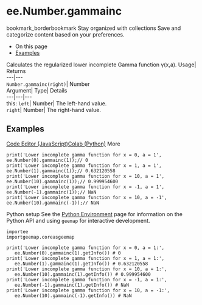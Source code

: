  
#  ee.Number.gammainc 
bookmark_borderbookmark Stay organized with collections  Save and categorize content based on your preferences.
  * On this page
  * [Examples](https://developers.google.com/earth-engine/apidocs/ee-number-gammainc#examples)


Calculates the regularized lower incomplete Gamma function γ(x,a). 
Usage| Returns  
---|---  
`Number.gammainc(right)`| Number  
Argument| Type| Details  
---|---|---  
this: `left`| Number| The left-hand value.  
`right`| Number| The right-hand value.  
## Examples
[Code Editor (JavaScript)](https://developers.google.com/earth-engine/apidocs/ee-number-gammainc#code-editor-javascript-sample)[Colab (Python)](https://developers.google.com/earth-engine/apidocs/ee-number-gammainc#colab-python-sample) More
```
print('Lower incomplete gamma function for x = 0, a = 1',
ee.Number(0).gammainc(1));// 0
print('Lower incomplete gamma function for x = 1, a = 1',
ee.Number(1).gammainc(1));// 0.632120558
print('Lower incomplete gamma function for x = 10, a = 1',
ee.Number(10).gammainc(1));// 0.999954600
print('Lower incomplete gamma function for x = -1, a = 1',
ee.Number(-1).gammainc(1));// NaN
print('Lower incomplete gamma function for x = 10, a = -1',
ee.Number(10).gammainc(-1));// NaN
```
Python setup
See the [ Python Environment](https://developers.google.com/earth-engine/guides/python_install) page for information on the Python API and using `geemap` for interactive development.
```
importee
importgeemap.coreasgeemap
```
```
print('Lower incomplete gamma function for x = 0, a = 1:',
   ee.Number(0).gammainc(1).getInfo()) # 0
print('Lower incomplete gamma function for x = 1, a = 1:',
   ee.Number(1).gammainc(1).getInfo()) # 0.632120558
print('Lower incomplete gamma function for x = 10, a = 1:',
   ee.Number(10).gammainc(1).getInfo()) # 0.999954600
print('Lower incomplete gamma function for x = -1, a = 1:',
   ee.Number(-1).gammainc(1).getInfo()) # NaN
print('Lower incomplete gamma function for x = 10, a = -1:',
   ee.Number(10).gammainc(-1).getInfo()) # NaN
```


